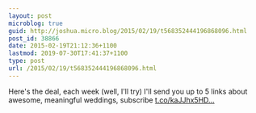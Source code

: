 ```yaml
---
layout: post
microblog: true
guid: http://joshua.micro.blog/2015/02/19/t568352444196868096.html
post_id: 38866
date: 2015-02-19T21:12:36+1100
lastmod: 2019-07-30T17:41:37+1100
type: post
url: /2015/02/19/t568352444196868096.html
---
```

Here's the deal, each week (well, I'll try) I'll send you up to 5 links about awesome, meaningful weddings, subscribe [t.co/kaJJhx5HD...](http://t.co/kaJJhx5HDp)

